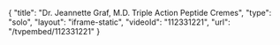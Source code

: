 {
    "title": "Dr. Jeannette Graf, M.D. Triple Action Peptide Cremes",
    "type": "solo",
    "layout": "iframe-static",
    "videoId": "112331221",
    "url": "\/tvpembed\/112331221"
}